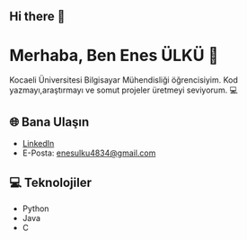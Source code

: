 ## Hi there 👋

# Merhaba, Ben Enes ÜLKÜ 👋


Kocaeli Üniversitesi Bilgisayar Mühendisliği öğrencisiyim. Kod yazmayı,araştırmayı ve somut projeler üretmeyi seviyorum. 💻

## 🌐 Bana Ulaşın

- [LinkedIn](https://www.linkedin.com/in/enes-%C3%BClk%C3%BC-766071207/)
- E-Posta: enesulku4834@gmail.com

## 💻 Teknolojiler

- Python
- Java
- C

<!--
**EnesULKU48/EnesULKU48** is a ✨ _special_ ✨ repository because its `README.md` (this file) appears on your GitHub profile.

Here are some ideas to get you started:

- 🔭 I’m currently working on ...
- 🌱 I’m currently learning ...
- 👯 I’m looking to collaborate on ...
- 🤔 I’m looking for help with ...
- 💬 Ask me about ...
- 📫 How to reach me: ...
- 😄 Pronouns: ...
- ⚡ Fun fact: ...
-->
